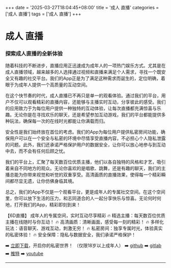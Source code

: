 +++
date = '2025-03-27T18:04:45+08:00'
title = '成人 直播'
categories = ['成人 直播']
tags = ['成人 直播']
+++

# 成人 直播

### 探索成人直播的全新体验

随着科技的不断进步，直播应用正迅速成为成年人的一项热门娱乐方式。尤其是在成人直播领域，越来越多的人选择通过视频和直播来满足个人需求，寻找一个既安全又有趣的社交平台。我们的App正是为了满足这种需求而诞生的，定位明确，着眼于为成年人提供一个高质量的互动空间。

在这个快节奏的时代，成人直播已不再只是单一的观看体验。通过我们的平台，用户不仅可以观看精彩的直播内容，还能够与主播实时互动，分享彼此的感受。我们的应用致力于为每位用户提供一种独特的互动体验，让每次直播都充满惊喜与乐趣。无论你是在寻找欢乐的聊天，还是希望参加互动游戏，我们的平台都能提供多种玩法，确保每一次的在线时光都能让你满载而归。

安全性是我们始终放在首位的考虑。我们的App为每位用户提供私密房间功能，确保用户可以在一个安全与私密的环境中尽情享受直播内容，不必担心个人隐私泄露的问题。此外，我们还承诺严格保护用户的数据安全，让你可以放心地参与到互动中去，而不会有任何后顾之忧。

我们的平台上，汇聚了每天数百位优质主播，他们以各自独特的风格和才艺，吸引着来自不同地方的观众。无论你喜欢的是唱歌、跳舞，还是有趣的聊天，我们的主播总能为你带来视觉和听觉的双重享受。高清画质的直播效果，使得每一个精彩瞬间都尽显无遗，让你仿佛身临其境。

总之，我们的App不仅是一个观看平台，更是成年人的专属社交空间。在这个空间里，你可以放下生活的压力，和志同道合的人一起分享快乐与惊喜。无论何时何地，打开我们的App，精彩即刻到来！

【6D直播】
成年人的专属空间，实时互动尽享精彩
🔥 精选主播：每天数百位优质主播在线随时与你互动！
🔥 高清画质：清晰画面，感受每一刻的精彩！
🔥 多样化玩法：语音聊天、游戏互动，刺激无穷！
🔥 私密房间：独享专属时光，体验真实的私密体验！
🔥 安全保障：隐私与数据安全，我们承诺严格保护！

➡️ [立即下载](https://down123.s3.ap-east-1.amazonaws.com/down/down.html?channelCode=blog)，开启你的私密世界！
（仅限18岁以上成年人）
➡️ [github](https://aldult-live.github.io/)
➡️ [gitlab](https://seo-09598d.gitlab.io/)
➡️ [推特](https://x.com/wegame33)
➡️ [youtube](https://www.youtube.com/@6Dlive)

---
